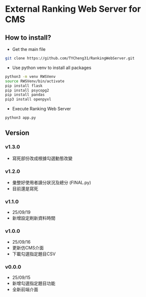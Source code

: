 # External Ranking Web Server for CMS

## How to install?

- Get the main file

```bash
git clone https://github.com/TYCheng31/RankingWebServer.git
```

- Use python venv to install all packages

```bash
python3 -m venv RWSVenv
source RWSVenv/bin/activate
pip install flask
pip install psycopg2
pip install pandas
pip3 install openpyxl
```

- Execute Ranking Web Server

```bash
python3 app.py
```

## Version

### v1.3.0

- 寫死部份改成根據勾選動態改變

### v1.2.0

- 彙整好使用者讀分狀況及總分 (FINAL.py)
- 目前還是寫死

### v1.1.0

- 25/09/19
- 新增設定刷新資料時間

### v1.0.0

- 25/09/16
- 更新仿CMS介面
- 下載勾選指定題目CSV

### v0.0.0

- 25/09/15
- 新增勾選指定題目功能
- 全新前端介面
